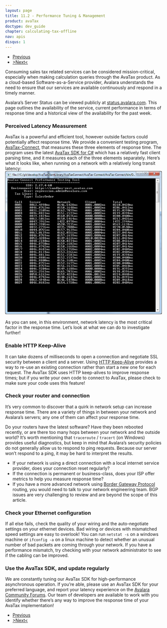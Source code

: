 ```yaml
---
layout: page
title: 11.2 - Performance Tuning & Management
product: avaTax
doctype: dev_guide
chapter: calculating-tax-offline
nav: apis
disqus: 1
---
```


<ul class="pager">
  <li class="previous"><a href="/avatax/dev-guide/understanding-and-managing-messages/"><i class="glyphicon glyphicon-chevron-left"></i>Previous</a></li>
  <li class="next"><a href="/avatax/dev-guide/calculating-tax-offline/chapter-summary/">>Next<<i class="glyphicon glyphicon-chevron-right"></i/><a></li>
</ul>
Consuming sales tax related services can be considered mission-critical, especially when making calculation queries through the AvaTax product. As a cloud-based Software-as-a-Service provider, Avalara understands the need to ensure that our services are available continuously and respond in a timely manner.

Avalara’s Server Status can be viewed publicly at <a class="dev-guide-link" href="https://status.avalara.com<">status.avalara.com</a>. This page outlines the availability of the service, current performance in terms of response time and a historical view of the availability for the past week.

<h3>Perceived Latency Measurement</h3>
AvaTax is a powerful and efficient tool,  however outside factors could potentially affect response time.   We provide a convenient testing program, <a class="dev-guide-link" href="https://github.com/avadev/AvaTaxClientLibrary/raw/master/AvaTaxConnect.zip">AvaTax-Connect</a>, that measures these three elements of response time. The program uses the latest <a class="dev-guide-link" href="https://www.nuget.org/packages/Avalara.AvaTax/">AvaTax SDK for C#</a> which has a relatively fast client parsing time, and it measures each of the three elements separately. Here’s what it looks like, when running on a network with a relatively long transit latency:

<img class="dev-guide-pic" src="/avatax/dev-guide/calculating-tax-offline/avatax-connect.png" />

As you can see, in this environment, network latency is the most critical factor in the response time. Let’s look at what we can do to investigate further!

<h3>Enable HTTP Keep-Alive</h3>
It can take dozens of milliseconds to open a connection and negotiate SSL security between a client and a server. Using <a class="dev-guide-link" href="https://blog.stackpath.com/glossary/keep-alive/">HTTP Keep-Alive</a> provides a way to re-use an existing connection rather than start a new one for each request. The AvaTax SDK uses HTTP keep-alives to improve response times; but if you write your own code to connect to AvaTax, please check to make sure your code uses this feature!

<h3>Check your router and connection</h3>
It’s very common to discover that a quirk in network setup can increase response time. There are a variety of things in between your network and Avalara’s servers; any one of them can affect your response time.

Do your routers have the latest software? Have they been rebooted recently, or are there too many hops between your network and the outside world? It’s worth mentioning that <code>traceroute</code> / <code>tracert</code> (on Windows) provides useful diagnostics, but keep in mind that Avalara’s security policies do not generally allow us to respond to ping requests. Because our server won’t respond to a ping, it may be hard to interpret the results.

<ul class="dev-guide-list">
    <li>If your network is using a direct connection with a local internet service provider, does your connection reset regularly?</li>
    <li>If the connection is permanent or business-class, does your ISP offer metrics to help you measure response time?</li>
    <li>If you have a more advanced network using <a class="dev-guide-link" href="https://www.cisco.com/c/en/us/support/docs/ip/border-gateway-protocol-bgp/22166-bgp-trouble-main.html">Border Gateway Protocol</a> routing, you would need to talk to your network engineering team. BGP issues are very challenging to review and are beyond the scope of this article.</li>
</ul>

<h3>Check your Ethernet configuration</h3>
If all else fails, check the quality of your wiring and the auto-negotiate settings on your ethernet devices. Bad wiring or devices with mismatched speed settings are easy to overlook! You can run <code>netstat -s</code> on a windows machine or <code>ifconfig -a</code> on a linux machine to detect whether an unusual number of bad packets are coming through your network. If you have a performance mismatch, try checking with your network administrator to see if the cabling can be improved.

<h3>Use the AvaTax SDK, and update regularly</h3>
We are constantly tuning our AvaTax SDK for high-performance asynchronous operation. If you’re able, please use an AvaTax SDK for your preferred language, and report your latency experience on the <a class="dev-guide-link" href="https://community.avalara.com/avalara">Avalara Community Forums</a>. Our team of developers are available to work with you identify whether there’s any way to improve the response time of your AvaTax implementation!

<ul class="pager">
  <li class="previous"><a href="/avatax/dev-guide/understanding-and-managing-messages/"><i class="glyphicon glyphicon-chevron-left"></i>Previous</a></li>
  <li class="next"><a href="/avatax/dev-guide/calculating-tax-offline/chapter-summary/">>Next<<i class="glyphicon glyphicon-chevron-right"></i/a></li>
</ul>